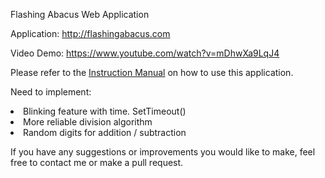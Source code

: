 Flashing Abacus Web Application

Application: http://flashingabacus.com

Video Demo: https://www.youtube.com/watch?v=mDhwXa9LqJ4

Please refer to the <a href="https://github.com/nathan2wong/flashingabacus/FlashingAbacusInstructions.pdf">Instruction Manual</a> on how to use this application.

Need to implement:
<li>Blinking feature with time. SetTimeout()</li>
<li>More reliable division algorithm</li>
<li>Random digits for addition / subtraction</li>

If you have any suggestions or improvements you would like to make, feel free to contact me or make a pull request.
